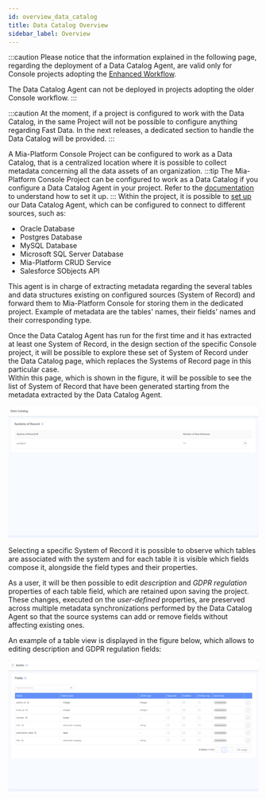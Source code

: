 ```yaml
---
id: overview_data_catalog
title: Data Catalog Overview
sidebar_label: Overview
---
```


:::caution
Please notice that the information explained in the following page, regarding the deployment of a Data Catalog Agent,
are valid only for Console projects adopting the [Enhanced Workflow](/development_suite/set-up-infrastructure/enhanced-project-workflow.md).

The Data Catalog Agent can not be deployed in projects adopting the older Console workflow.
:::

:::caution
At the moment, if a project is configured to work with the Data Catalog, in the same Project will not be possible to configure anything regarding Fast Data.
In the next releases, a dedicated section to handle the Data Catalog will be provided.
:::

A Mia-Platform Console Project can be configured to work as a Data Catalog, that is a centralized 
location where it is possible to collect metadata concerning all the data assets of an organization.
:::tip
The Mia-Platform Console Project can be configured to work as a Data Catalog if you configure a Data Catalog Agent in your project. Refer to the [documentation](/runtime_suite_templates/data-catalog/10_overview.md) to understand how to set it up.
:::
Within the project, it is possible to [set up](/runtime_suite_templates/data-catalog/20_configuration.md) our Data Catalog Agent, which can be configured to connect to different sources,
such as:

- Oracle Database
- Postgres Database
- MySQL Database
- Microsoft SQL Server Database
- Mia-Platform CRUD Service
- Salesforce SObjects API

This agent is in charge of extracting metadata regarding the several tables and data structures existing on configured
sources (System of Record) and forward them to Mia-Platform Console for storing them in the dedicated project.
Example of metadata are the tables' names, their fields' names and their corresponding type.

Once the Data Catalog Agent has run for the first time and it has extracted at least one System of Record, in the design section
of the specific Console project, it will be possible to explore these set of System of Record under the Data Catalog page,
which replaces the Systems of Record page in this particular case.  
Within this page, which is shown in the figure, it will be possible to see the list of System of Record that have
been generated starting from the metadata extracted by the Data Catalog Agent.

![Data Catalog in System of Record page](../img/data_catalog_systems_view.png)

Selecting a specific System of Record it is possible to observe which tables are associated with the system and for
each table it is visible which fields compose it, alongside the field types and their properties.

As a user, it will be then possible to edit _description_ and _GDPR regulation_ properties of each table field, which are retained upon saving
the project. These changes, executed on the _user-defined_ properties, are preserved across multiple metadata synchronizations performed by
the Data Catalog Agent so that the source systems can add or remove fields without affecting existing ones. 

An example of a table view is displayed in the figure below, which allows to editing description and GDPR regulation fields:

![Data Catalog Table view page](../img/data_catalog_readonly_fields.png)
